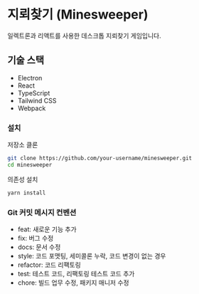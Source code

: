 # 지뢰찾기 (Minesweeper)

일렉트론과 리액트를 사용한 데스크톱 지뢰찾기 게임입니다.

## 기술 스택

- Electron
- React
- TypeScript
- Tailwind CSS
- Webpack

### 설치
저장소 클론
```bash
git clone https://github.com/your-username/minesweeper.git
cd minesweeper
```

의존성 설치

```bash
yarn install
``` 


### Git 커밋 메시지 컨벤션
- feat: 새로운 기능 추가
- fix: 버그 수정
- docs: 문서 수정
- style: 코드 포맷팅, 세미콜론 누락, 코드 변경이 없는 경우
- refactor: 코드 리팩토링
- test: 테스트 코드, 리팩토링 테스트 코드 추가
- chore: 빌드 업무 수정, 패키지 매니저 수정

